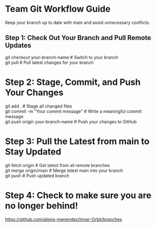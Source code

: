 # Team Git Workflow Guide  
Keep your branch up to date with main and avoid unnecessary conflicts.


## Step 1: Check Out Your Branch and Pull Remote Updates  
git checkout your-branch-name          # Switch to your branch  
git pull                               # Pull latest changes for your branch  


# Step 2: Stage, Commit, and Push Your Changes  
git add .                              # Stage all changed files  
git commit -m "Your commit message"    # Write a meaningful commit message  
git push origin your-branch-name       # Push your changes to GitHub  


# Step 3: Pull the Latest from main to Stay Updated  
git fetch origin                       # Get latest from all remote branches  
git merge origin/main                  # Merge latest main into your branch  
git push                               # Push updated branch


# Step 4: Check to make sure you are no longer behind!  
https://github.com/alexis-menendez/Inner-Orbit/branches  